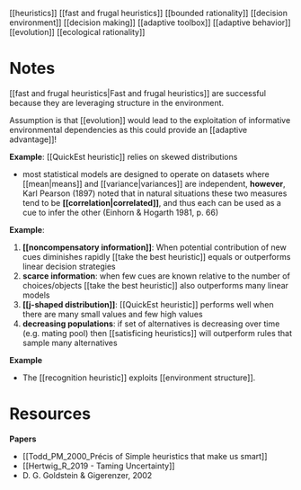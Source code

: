 [[heuristics]]
[[fast and frugal heuristics]]
[[bounded rationality]]
[[decision environment]]
[[decision making]]
[[adaptive toolbox]]
[[adaptive behavior]]
[[evolution]]
[[ecological rationality]]

# Notes
[[fast and frugal heuristics|Fast and frugal heuristics]] are successful because they are leveraging structure in the environment.

Assumption is that [[evolution]] would lead to the exploitation of informative environmental dependencies as this could provide an [[adaptive advantage]]!

**Example**: [[QuickEst heuristic]] relies on skewed distributions

-  most statistical models are designed to operate on datasets where [[mean|means]] and [[variance|variances]] are independent, **however**, Karl Pearson (1897) noted that in natural situations these two measures tend to be **[[correlation|correlated]]**, and thus each can be used as a cue to infer  the  other  (Einhorn  &  Hogarth  1981,  p.  66)

**Example**:
1. **[[noncompensatory information]]**: When potential contribution of new cues diminishes rapidly [[take the best heuristic]] equals or outperforms linear decision strategies
2. **scarce information**: when few cues are known relative to the number of choices/objects [[take the best heuristic]] also outperforms many linear models
3. **[[j-shaped distribution]]**: [[QuickEst heuristic]] performs well when there are many small values and few high values
4. **decreasing populations**: if set of alternatives is decreasing over time (e.g. mating pool) then [[satisficing heuristics]] will outperform rules that sample many alternatives

**Example**
- The [[recognition heuristic]] exploits [[environment structure]].


# Resources
**Papers**
- [[Todd_PM_2000_Précis of Simple heuristics that make us smart]]
- [[Hertwig_R_2019 - Taming Uncertainty]]
- D.  G.  Goldstein  &  Gigerenzer,  2002
